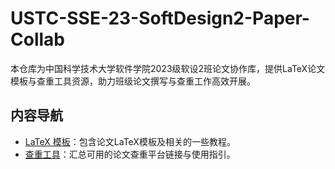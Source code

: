 # USTC-SSE-23-SoftDesign2-Paper-Collab 

本仓库为中国科学技术大学软件学院2023级软设2班论文协作库，提供LaTeX论文模板与查重工具资源，助力班级论文撰写与查重工作高效开展。 

## 内容导航 

- [LaTeX 模板](./latex-template/)：包含论文LaTeX模板及相关的一些教程。
- [查重工具](./plagiarism-tools/)：汇总可用的论文查重平台链接与使用指引。
